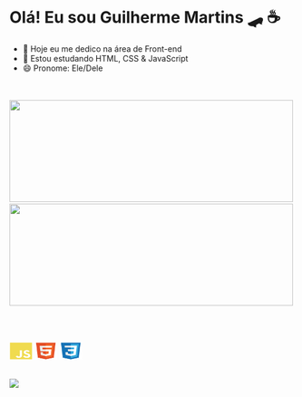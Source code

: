 <h1>Olá! Eu sou Guilherme Martins 🛹 ☕</h1>


- 🔭 Hoje eu me dedico na área de Front-end 
- 🌱 Estou estudando HTML, CSS & JavaScript
- 😄 Pronome: Ele/Dele
<br><br><br>

<div>
    <img height="180em" width="500em" src="https://github-readme-stats.vercel.app/api?username=Martins-Guilherme&show_icons=true&theme=tokyonight"/>
    <img height="180em"  width="500em" src="https://github-readme-stats.vercel.app/api/top-langs/?username=Martins-Guilherme&langs_count=8&layout=compact&theme=tokyonight"/>
</div

</div>

<br><br>

<div>
  <img align="center" alt="Gui-Js" height="30" width="40" src="https://raw.githubusercontent.com/devicons/devicon/master/icons/javascript/javascript-plain.svg">
  <img align="center" alt="Gui-HTML" height="30" width="40" src="https://raw.githubusercontent.com/devicons/devicon/master/icons/html5/html5-original.svg">
  <img align="center" alt="Gui-CSS" height="30" width="40" src="https://raw.githubusercontent.com/devicons/devicon/master/icons/css3/css3-original.svg">
  </div><br><br>
    
  <div>
    <a href="https://www.linkedin.com/in/guilherme-martins6991/" target="_blank"><img src="https://img.shields.io/badge/-LinkedIn-%230077B5?style=for-the-badge&logo=linkedin&logoColor=white" target="_blank"></a> 
  </div>
